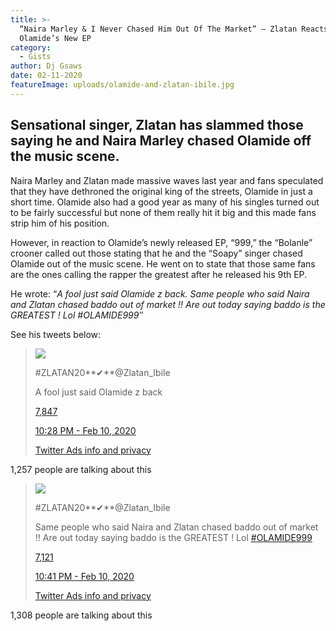 ```yaml
---
title: >-
  “Naira Marley & I Never Chased Him Out Of The Market” – Zlatan Reacts To
  Olamide’s New EP
category:
  - Gists
author: Dj Gsaws
date: 02-11-2020
featureImage: uploads/olamide-and-zlatan-ibile.jpg
---
```

## **Sensational singer, Zlatan has slammed those saying he and Naira Marley chased Olamide off the music scene.**

Naira Marley and Zlatan made massive waves last year and fans speculated that they have dethroned the original king of the streets, Olamide in just a short time. Olamide also had a good year as many of his singles turned out to be fairly successful but none of them really hit it big and this made fans strip him of his position.

However, in reaction to Olamide’s newly released EP, “999,” the “Bolanle” crooner called out those stating that he and the “Soapy” singer chased Olamide out of the music scene. He went on to state that those same fans are the ones calling the rapper the greatest after he released his 9th EP.

He wrote: “*A fool just said Olamide z back. Same people who said Naira and Zlatan chased baddo out of market !! Are out today saying baddo is the GREATEST ! Lol #OLAMIDE999″*

See his tweets below:

> [![](https://pbs.twimg.com/profile_images/1188919100816408582/wvYc2Rvs_bigger.jpg)](https://twitter.com/Zlatan_Ibile)
>
> \#ZLATAN20**✔**@Zlatan_Ibile
>
> [](https://twitter.com/Zlatan_Ibile/status/1226981320376684544)
>
> A fool just said Olamide z back
>
> [7,847](https://twitter.com/intent/like?tweet_id=1226981320376684544 "Like")
>
> [10:28 PM - Feb 10, 2020](https://twitter.com/Zlatan_Ibile/status/1226981320376684544)
>
> [Twitter Ads info and privacy](https://support.twitter.com/articles/20175256 "Twitter Ads info and privacy")

1,257 people are talking about this

> [![](https://pbs.twimg.com/profile_images/1188919100816408582/wvYc2Rvs_bigger.jpg)](https://twitter.com/Zlatan_Ibile)
>
> \#ZLATAN20**✔**@Zlatan_Ibile
>
> [](https://twitter.com/Zlatan_Ibile/status/1226984462199803904)
>
> Same people who said Naira and Zlatan chased baddo out of market !! Are out today saying baddo is the GREATEST ! Lol [\#OLAMIDE999](https://twitter.com/hashtag/OLAMIDE999?src=hash)
>
> [7,121](https://twitter.com/intent/like?tweet_id=1226984462199803904 "Like")
>
> [10:41 PM - Feb 10, 2020](https://twitter.com/Zlatan_Ibile/status/1226984462199803904)
>
> [Twitter Ads info and privacy](https://support.twitter.com/articles/20175256 "Twitter Ads info and privacy")

1,308 people are talking about this
